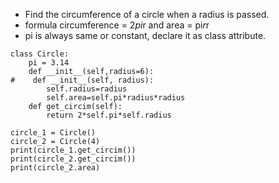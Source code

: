- Find the circumference of a circle when a radius is passed.
- formula circumference = 2*pi*r and area = pi*r*r
- pi is always same or constant, declare it as class attribute.
```
class Circle:
    pi = 3.14
    def __init__(self,radius=6):
#    def __init__(self, radius):
        self.radius=radius
        self.area=self.pi*radius*radius
    def get_circim(self):
        return 2*self.pi*self.radius

circle_1 = Circle()
circle_2 = Circle(4)
print(circle_1.get_circim())
print(circle_2.get_circim())
print(circle_2.area)
```
